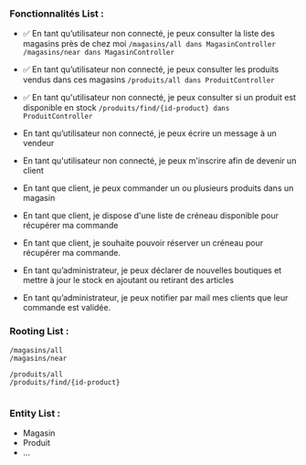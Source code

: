 ### Fonctionnalités List :

- ✅ En tant qu’utilisateur non connecté, je peux consulter la liste des magasins près de chez moi
    `/magasins/all dans MagasinController`
    `/magasins/near dans MagasinController`
- ✅ En tant qu’utilisateur non connecté, je peux consulter les produits vendus dans ces magasins
    `/produits/all dans ProduitController`
- ✅ En tant qu'utilisateur non connecté, je peux consulter si un produit est disponible en stock
    `/produits/find/{id-product} dans ProduitController`

- En tant qu’utilisateur non connecté, je peux écrire un message à un vendeur
- En tant qu'utilisateur non connecté, je peux m'inscrire afin de devenir un client
- En tant que client, je peux commander un ou plusieurs produits dans un magasin
- En tant que client, je dispose d'une liste de créneau disponible pour récupérer ma commande
- En tant que client, je souhaite pouvoir réserver un créneau pour récupérer ma commande.
- En tant qu’administrateur, je peux déclarer de nouvelles boutiques et mettre à jour le stock en ajoutant ou retirant des articles
- En tant qu’administrateur, je peux notifier par mail mes clients que leur commande est validée.

### Rooting List :
```
/magasins/all
/magasins/near

/produits/all
/produits/find/{id-product}


```

### Entity List :
- Magasin
- Produit
- ...